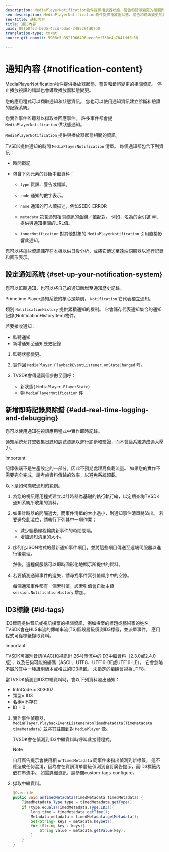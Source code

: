 ```yaml
---
description: MediaPlayerNotification物件提供播放器狀態、警告和錯誤變更的相關資訊。 停止播放視訊的錯誤也會導致播放器狀態變更。
seo-description: MediaPlayerNotification物件提供播放器狀態、警告和錯誤變更的相關資訊。 停止播放視訊的錯誤也會導致播放器狀態變更。
seo-title: 通知內容
title: 通知內容
uuid: 89fb8f63-b0d5-45cd-bdad-348529fd07d0
translation-type: tm+mt
source-git-commit: 5908e5a3521966496aeec0ef730e4a704fddfb68

---
```



# 通知內容 {#notification-content}

MediaPlayerNotification物件提供播放器狀態、警告和錯誤變更的相關資訊。 停止播放視訊的錯誤也會導致播放器狀態變更。

您的應用程式可以擷取通知和狀態資訊。 您也可以使用通知資訊建立診斷和驗證的記錄系統。

您實作事件監聽器以擷取並回應事件。 許多事件都會提 `MediaPlayerNotification` 供狀態通知。

`MediaPlayerNotification` 提供與播放器狀態相關的資訊。

TVSDK提供通知的時間 `MediaPlayerNotification` 清單。 每個通知都包含下列資訊：

* 時間戳記
* 包含下列元素的診斷中繼資料：

   * `type`:資訊、警告或錯誤。
   * `code`:通知的數字表示。
   * `name`:通知的可人讀描述，例如SEEK_ERROR
   * `metadata`:包含通知相關資訊的金鑰／值配對。 例如，名為的索引鍵 `URL` 提供與通知相關的URL值。

   * `innerNotification`:對其他對象的 `MediaPlayerNotification` 引用直接影響此通知。

您可以將這些資訊儲存在本機以供日後分析，或將它傳送至遠端伺服器以進行記錄和圖形表示。

## 設定通知系統 {#set-up-your-notification-system}

您可以監聽通知，也可以將自己的通知新增至通知歷史記錄。

Primetime Player通知系統的核心是類別， `Notification` 它代表獨立通知。

類別 `NotificationHistory` 提供累積通知的機制。 它會儲存代表通知集合的通知記錄(NotificationHistoryItem)物件。

若要接收通知：

* 監聽通知
* 新增通知至通知歷史記錄

1. 監聽狀態變更。
1. 實作回 `MediaPlayer.PlaybackEventListener.onStateChanged` 呼。
1. TVSDK會傳遞兩個參數至回呼：

   * 新狀態( `MediaPlayer.PlayerState`)
   * 物 `MediaPlayerNotification` 件

## 新增即時記錄與除錯 {#add-real-time-logging-and-debugging}

您可以使用通知在視訊應用程式中實作即時記錄。

通知系統允許您收集日誌和調試資訊以進行診斷和驗證，而不會給系統造成過大壓力。

>[!IMPORTANT]
>
>記錄後端不是生產設定的一部分，因此不預期處理高負載流量。 如果您的實作不需要完全完成，請考慮資料傳輸的效率，以避免系統超載。

以下是如何擷取通知的範例。

1. 為您的視訊應用程式建立以計時器為基礎的執行執行緒，以定期查詢TVSDK通知系統所收集的資料。

1. 如果計時器的間隔過大，而事件清單的大小過小，則通知事件清單將溢出。 若要避免此溢位，請執行下列其中一項作業：

   * 減少驅動線程輪詢新事件的時間間隔。
   * 增加通知清單的大小。

1. 序列化JSON格式的最新通知事件項目，並將這些項目傳送至遠端伺服器以進行後處理。

   然後，遠程伺服器可以即時圖形化地顯示所提供的資料。
1. 若要偵測通知事件的遺失，請尋找事件索引值順序中的空隙。

   每個通知事件都有一個索引值，該索引值會自動由類 `session.NotificationHistory` 增加。

## ID3標籤 {#id-tags}

ID3標籤提供音訊或視訊檔案的相關資訊，例如檔案的標題或藝術家的姓名。 TVSDK會在HLS串流的傳輸串流(TS)區段層級偵測ID3標籤，並派單事件。 應用程式可從標籤擷取資料。

>[!IMPORTANT]
>
>TVSDK可識別音訊(AAC)和視訊(H.264)串流中的ID3中繼資料（2.3.0或2.4.0版），以及任何可能的編碼（ASCII、UTF8、UTF16-BE或UTF16-LE）。 它會忽略不屬於其中一種識別版本或格式的ID3標籤。 未指定的編碼會視為UTF8。

當TVSDK偵測到ID3中繼資料時，會以下列資料發出通知：

* InfoCode = 303007
* 類型= ID3
* 名稱=不存在
* ID = 0

1. 實作事件偵聽器， `MediaPlayer.PlaybackEventListener#onTimedMetadata(TimeMetadata timeMetadata)` 並將其註冊到對 `MediaPlayer` 像。

   TVSDK會在偵測到ID3中繼資料時呼叫此接聽程式。

   >[!NOTE]
   >
   >自訂廣告提示會使用相 `onTimedMetadata` 同事件來指出偵測到新標籤。 這不應造成任何混淆，因為會在資訊清單層級偵測到自訂廣告提示，而ID3標籤內嵌在串流中。 如需詳細資訊，請參閱custom-tags-configure。

1. 擷取中繼資料。

   ```java
   @Override 
   public void onTimedMetadata(TimedMetadata timedMetadata) { 
       TimedMetadata.Type type = timedMetadata.getType(); 
       if (type.equals(TimedMetadata.Type.ID3)){ 
           long time = timeMetadata.getTime(); 
           Metadata metadata = timedMetadata.getMetadata(); 
           Set<String> keys = metadata.keySet(); 
           for (String key : keys){ 
               String value = metadata.getValue(key); 
           } 
       } 
   }
   ```
